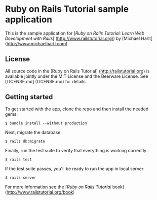 # Ruby on Rails Tutorial sample application

This is the sample application for
[*Ruby on Rails Tutorial:
Learn Web Development with Rails*] (http://www.railstutorial.org/)
by [Michael Harlt] (http://www.michaelhartl.com).

## License

All source code in the [Ruby on Rails Tutorial] (http://railstutorial.org) is available jointly under the MIT License and the Beerware License. See [LICENSE.md] (LICENSE.md) for details.

## Getting started

To get started with the app, clone the repo and then install the needed gems:

```
$ bundle install --without production
```

Next, migrate the database:
```
$ rails db:migrate
```

Finally, run the test suite to verify that everything is working correctly:
```
$ rails test
```

If the test suite passes, you'll be ready to run the app in local server:
```
$ rails server
```

For more information see the
[*Ruby on Rails Tutorial* book] (http://www.railstutorial.org/book)